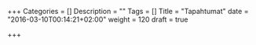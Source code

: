 +++
Categories = []
Description = ""
Tags = []
Title = "Tapahtumat"
date = "2016-03-10T00:14:21+02:00"
weight = 120
draft = true

+++

